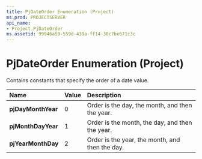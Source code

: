 ```yaml
---
title: PjDateOrder Enumeration (Project)
ms.prod: PROJECTSERVER
api_name:
- Project.PjDateOrder
ms.assetid: 99946a59-559d-439a-ff14-38c7be671c3c
---
```



# PjDateOrder Enumeration (Project)

Contains constants that specify the order of a date value.



|**Name**|**Value**|**Description**|
|:-----|:-----|:-----|
|**pjDayMonthYear**|0|Order is the day, the month, and then the year.|
|**pjMonthDayYear**|1|Order is the month, the day, and then the year.|
|**pjYearMonthDay**|2|Order is the year, the month, and then the day.|

